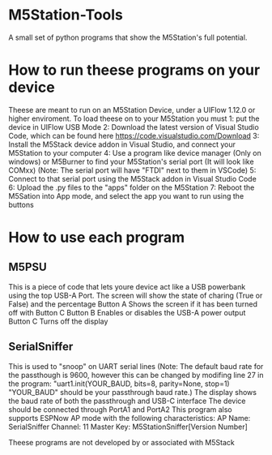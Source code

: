 # M5Station-Tools
A small set of python programs that show the M5Station's full potential.

# How to run theese programs on your device
Theese are meant to run on an M5Station Device, under a UIFlow 1.12.0 or higher enviroment.
To load theese on to your M5Station you must 1: put the device in UIFlow USB Mode
2: Download the latest version of Visual Studio Code, which can be found here https://code.visualstudio.com/Download
3: Install the M5Stack device addon in Visual Studio, and connect your M5Station to your computer
4: Use a program like device manager (Only on windows) or M5Burner to find your M5Station's serial port (It will look like COMxx) (Note: The serial port will have "FTDI" next to them in VSCode)
5: Connect to that serial port using the M5Stack addon in Visual Studio Code
6: Upload the .py files to the "apps" folder on the M5Station
7: Reboot the M5Sation into App mode, and select the app you want to run using the buttons

# How to use each program
## M5PSU
This is a piece of code that lets youre device act like a USB powerbank using the top USB-A Port.
The screen will show the state of charing (True or False) and the percentage
Button A Shows the screen if it has been turned off with Button C
Button B Enables or disables the USB-A power output
Button C Turns off the display

## SerialSniffer
This is used to "snoop" on UART serial lines
(Note: The default baud rate for the passthough is 9600, however this can be changed by modifing line 27 in the program: "uart1.init(YOUR_BAUD, bits=8, parity=None, stop=1) "YOUR_BAUD" should be your passthrough baud rate.)
The display shows the baud rate of both the passthrough and USB-C interface
The device should be connected through PortA1 and PortA2
This program also supports ESPNow AP mode with the following characteristics: 
AP Name: SerialSniffer
Channel: 11
Master Key: M5StationSniffer[Version Number] 

Theese programs are not developed by or associated with M5Stack
